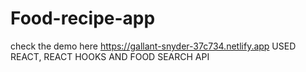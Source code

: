 # Food-recipe-app
check the demo here https://gallant-snyder-37c734.netlify.app
USED REACT, REACT HOOKS AND FOOD SEARCH API

